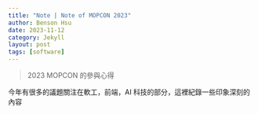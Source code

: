 ```yaml
---
title: "Note | Note of MOPCON 2023"
author: Benson Hsu
date: 2023-11-12
category: Jekyll
layout: post
tags: [software]
---
```


> 2023 MOPCON 的參與心得

今年有很多的議題關注在軟工，前端，AI 科技的部分，這裡紀錄一些印象深刻的內容